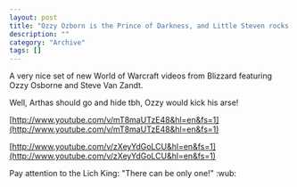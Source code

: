 ```yaml
--- 
layout: post 
title: "Ozzy Ozborn is the Prince of Darkness, and Little Steven rocks!"
description: ""
category: "Archive"
tags: []
---  
```

A very nice set of new World of Warcraft videos from Blizzard featuring Ozzy Osborne and Steve Van Zandt. 

Well, Arthas should go and hide tbh, Ozzy would kick his arse!

[http://www.youtube.com/v/mT8maUTzE48&hl=en&fs=1](http://www.youtube.com/v/mT8maUTzE48&hl=en&fs=1)

[http://www.youtube.com/v/zXeyYdGoLCU&hl=en&fs=1](http://www.youtube.com/v/zXeyYdGoLCU&hl=en&fs=1)

Pay attention to the Lich King: "There can be only one!" :wub: